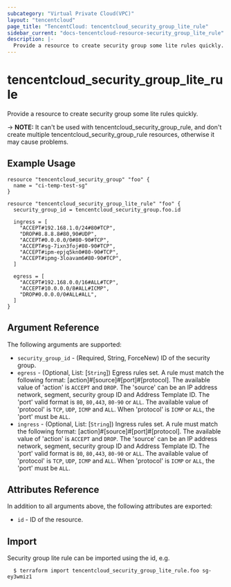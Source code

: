 ```yaml
---
subcategory: "Virtual Private Cloud(VPC)"
layout: "tencentcloud"
page_title: "TencentCloud: tencentcloud_security_group_lite_rule"
sidebar_current: "docs-tencentcloud-resource-security_group_lite_rule"
description: |-
  Provide a resource to create security group some lite rules quickly.
---
```


# tencentcloud_security_group_lite_rule

Provide a resource to create security group some lite rules quickly.

-> **NOTE:** It can't be used with tencentcloud_security_group_rule, and don't create multiple tencentcloud_security_group_rule resources, otherwise it may cause problems.

## Example Usage

```hcl
resource "tencentcloud_security_group" "foo" {
  name = "ci-temp-test-sg"
}

resource "tencentcloud_security_group_lite_rule" "foo" {
  security_group_id = tencentcloud_security_group.foo.id

  ingress = [
    "ACCEPT#192.168.1.0/24#80#TCP",
    "DROP#8.8.8.8#80,90#UDP",
    "ACCEPT#0.0.0.0/0#80-90#TCP",
    "ACCEPT#sg-7ixn3foj#80-90#TCP",
    "ACCEPT#ipm-epjq5kn0#80-90#TCP",
    "ACCEPT#ipmg-3loavam6#80-90#TCP",
  ]

  egress = [
    "ACCEPT#192.168.0.0/16#ALL#TCP",
    "ACCEPT#10.0.0.0/8#ALL#ICMP",
    "DROP#0.0.0.0/0#ALL#ALL",
  ]
}
```

## Argument Reference

The following arguments are supported:

* `security_group_id` - (Required, String, ForceNew) ID of the security group.
* `egress` - (Optional, List: [`String`]) Egress rules set. A rule must match the following format: [action]#[source]#[port]#[protocol]. The available value of 'action' is `ACCEPT` and `DROP`. The 'source' can be an IP address network, segment, security group ID and Address Template ID. The 'port' valid format is `80`, `80,443`, `80-90` or `ALL`. The available value of 'protocol' is `TCP`, `UDP`, `ICMP` and `ALL`. When 'protocol' is `ICMP` or `ALL`, the 'port' must be `ALL`.
* `ingress` - (Optional, List: [`String`]) Ingress rules set. A rule must match the following format: [action]#[source]#[port]#[protocol]. The available value of 'action' is `ACCEPT` and `DROP`. The 'source' can be an IP address network, segment, security group ID and Address Template ID. The 'port' valid format is `80`, `80,443`, `80-90` or `ALL`. The available value of 'protocol' is `TCP`, `UDP`, `ICMP` and `ALL`. When 'protocol' is `ICMP` or `ALL`, the 'port' must be `ALL`.

## Attributes Reference

In addition to all arguments above, the following attributes are exported:

* `id` - ID of the resource.



## Import

Security group lite rule can be imported using the id, e.g.

```
  $ terraform import tencentcloud_security_group_lite_rule.foo sg-ey3wmiz1
```


